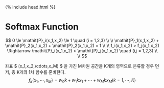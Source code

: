 {% include head.html %}

# Softmax Function


$$
0 \le \mathit{P}_i(x_1,x_2) \le 1 \quad (i = 1,2,3)
\\
\\
\mathit{P}_1(x_1,x_2) + \mathit{P}_2(x_1,x_2) + \mathit{P}_2(x_1,x_2) = 1
\\
\\
f_i(x_1,x_2) > f_j(x_1,x_2) \Rightarrow \mathit{P}_i(x_1,x_2) > \mathit{P}_j(x_1,x_2) \quad (i,j = 1,2,3)
\\
\\
$$

좌표 $ (x_1,x_2,\cdots,x_M) $ 을 가진 M차원 공간을 K개의 영역으로 분류할 경우 먼저, 총 K개의 1차 함수를 준비한다.
$$
f_k(x_1,\cdots,x_M) = w_0k + w_1kx_1 + \cdots + w_Mkx_M (k = 1,\cdots,K)
$$


